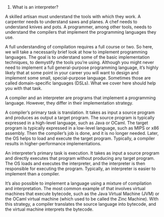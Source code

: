 1. What is an interpreter?

  A skilled artisan must understand the tools with which they work. A carpenter needs to understand saws and planes. A chef needs to understand knives and pots. A programmer, among other tools, needs to understand the compilers that implement the programming languages they use.
  
  A full understanding of compilation requires a full course or two. So here, we will take a necessarily brief look at how to implement programming languages. The goal is to understand some of the basic implementation techniques, to demystify the tools you’re using. Although you might never need to implement a full general-purpose programming language, it’s highly likely that at some point in your career you will want to design and implement some small, special-purpose language. Sometimes those are called domain-specific languages (DSLs). What we cover here should help you with that task.
  
  A compiler and an interpreter are programs that implement a programming language. However, they differ in their implementation strategy.
  
  A compiler’s primary task is translation. It takes as input a source program and produces as output a target program. The source program is typically expressed in a high-level language, such as Java or OCaml. The target program is typically expressed in a low-level language, such as MIPS or x86 assembly. Then the compiler’s job is done, and it is no longer needed. Later, the OS helps to load and execute the target program. Typically, a compiler results in higher-performance implementations.
  
  An interpreter’s primary task is execution. It takes as input a source program and directly executes that program without producing any target program. The OS loads and executes the interpreter, and the interpreter is then responsible for executing the program. Typically, an interpreter is easier to implement than a compiler.
  
  It’s also possible to implement a language using a mixture of compilation and interpretation. The most common example of that involves virtual machines that execute bytecode, such as the Java Virtual Machine (JVM) or the OCaml virtual machine (which used to be called the Zinc Machine). With this strategy, a compiler translates the source language into bytecode, and the virtual machine interprets the bytecode.
